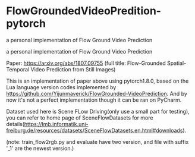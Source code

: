 # FlowGroundedVideoPredition-pytorch
a personal implementation of Flow Ground Video Prediction


a personal implementation of Flow Ground Video Prediction

Paper: https://arxiv.org/abs/1807.09755
(full title: Flow-Grounded Spatial-Temporal Video Prediction from Still Images)

This is an implementation of paper above using pytorch1.8.0, based on the Lua language version codes implemented by https://github.com/Yijunmaverick/FlowGrounded-VideoPrediction. And by now it's not a perfect implementation though it can be ran on PyCharm.

Dataset used here is Scene FLow Driving(only use a small part for testing), you can refer to home page of SceneFlowDatasets for more details(https://lmb.informatik.uni-freiburg.de/resources/datasets/SceneFlowDatasets.en.html#downloads).

(note: train_flow2rgb.py and evaluate have two version, and file with suffix '_1' are the newest version.)
